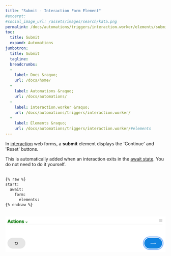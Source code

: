 ```yaml
---
title: "Submit - Interaction Form Element"
#excerpt: 
#social_image_url: /assets/images/search/kata.png
permalink: /docs/automations/triggers/interaction.worker/elements/submit/
toc:
  title: Submit
  expand: Automations
jumbotron:
  title: Submit
  tagline: 
  breadcrumbs:
  -
    label: Docs &raquo;
    url: /docs/home/
  -
    label: Automations &raquo;
    url: /docs/automations/
  -
    label: interaction.worker &raquo;
    url: /docs/automations/triggers/interaction.worker/
  -
    label: Elements &raquo;
    url: /docs/automations/triggers/interaction.worker/#elements
---
```


In [interaction](/docs/automations/triggers/interaction.worker/) web forms, a **submit** element displays the 'Continue' and 'Reset' buttons.

This is automatically added when an interaction exits in the [await state](/docs/automations/#exit-states). You do not need to do it yourself.

<pre>
<code class="language-cerb">
{% raw %}
start:
  await:
    form:
      elements:
{% endraw %}
</code>
</pre>

<div class="cerb-screenshot">
<img src="/assets/images/docs/automations/triggers/interaction.worker/elements/submit.png" class="screenshot">
</div>
